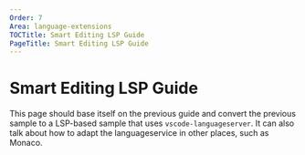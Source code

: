 ```yaml
---
Order: 7
Area: language-extensions
TOCTitle: Smart Editing LSP Guide
PageTitle: Smart Editing LSP Guide
---
```


# Smart Editing LSP Guide

This page should base itself on the previous guide and convert the previous sample to a LSP-based sample that uses `vscode-languageserver`. It can also talk about how to adapt the languageservice in other places, such as Monaco.